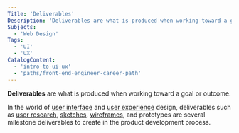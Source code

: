```yaml
---
Title: 'Deliverables'
Description: 'Deliverables are what is produced when working toward a goal or outcome.'
Subjects:
  - 'Web Design'
Tags:
  - 'UI'
  - 'UX'
CatalogContent:
  - 'intro-to-ui-ux'
  - 'paths/front-end-engineer-career-path'
---
```


**Deliverables** are what is produced when working toward a goal or outcome.

In the world of [user interface](https://www.codecademy.com/resources/docs/uiux/ui-design) and [user experience](https://www.codecademy.com/resources/docs/uiux/ux-design) design, deliverables such as [user research](https://www.codecademy.com/resources/docs/uiux/user-research), [sketches](https://www.codecademy.com/resources/docs/uiux/sketching), [wireframes](https://www.codecademy.com/resources/docs/uiux/wireframe), and prototypes are several milestone deliverables to create in the product development process.
